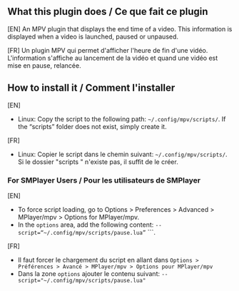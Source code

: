## What this plugin does / Ce que fait ce plugin

[EN]
An MPV plugin that displays the end time of a video.
This information is displayed when a video is launched, paused or unpaused.

[FR]
Un plugin MPV qui permet d'afficher l'heure de fin d'une vidéo.
L'information s'affiche au lancement de la vidéo et quand une vidéo est mise en pause, relancée.

## How to install it / Comment l'installer

[EN]

- Linux: Copy the script to the following path: ```~/.config/mpv/scripts/```. If the “scripts” folder does not exist, simply create it.

[FR]

- Linux: Copier le script dans le chemin suivant: ```~/.config/mpv/scripts/```. Si le dossier "scripts " n'existe pas, il suffit de le créer.

### For SMPlayer Users / Pour les utilisateurs de SMPlayer

[EN]

- To force script loading, go to Options > Preferences > Advanced > MPlayer/mpv > Options for MPlayer/mpv.
- In the ``options`` area, add the following content: ```--script=“~/.config/mpv/scripts/pause.lua”``` ```.

[FR]

- Il faut forcer le chargement du script en allant dans ```Options > Préférences > Avancé > MPlayer/mpv > Options pour MPlayer/mpv```
- Dans la zone ```options``` ajouter le contenu suivant: ```--script="~/.config/mpv/scripts/pause.lua"```